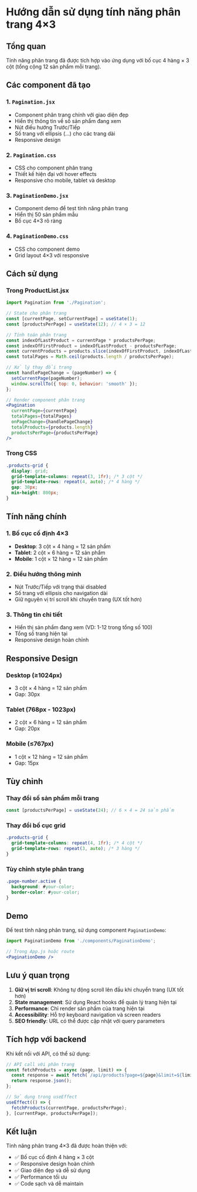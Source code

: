 # Hướng dẫn sử dụng tính năng phân trang 4×3

## Tổng quan
Tính năng phân trang đã được tích hợp vào ứng dụng với bố cục 4 hàng × 3 cột (tổng cộng 12 sản phẩm mỗi trang).

## Các component đã tạo

### 1. `Pagination.jsx`
- Component phân trang chính với giao diện đẹp
- Hiển thị thông tin về số sản phẩm đang xem
- Nút điều hướng Trước/Tiếp
- Số trang với ellipsis (...) cho các trang dài
- Responsive design

### 2. `Pagination.css`
- CSS cho component phân trang
- Thiết kế hiện đại với hover effects
- Responsive cho mobile, tablet và desktop

### 3. `PaginationDemo.jsx`
- Component demo để test tính năng phân trang
- Hiển thị 50 sản phẩm mẫu
- Bố cục 4×3 rõ ràng

### 4. `PaginationDemo.css`
- CSS cho component demo
- Grid layout 4×3 với responsive

## Cách sử dụng

### Trong ProductList.jsx
```jsx
import Pagination from './Pagination';

// State cho phân trang
const [currentPage, setCurrentPage] = useState(1);
const [productsPerPage] = useState(12); // 4 × 3 = 12

// Tính toán phân trang
const indexOfLastProduct = currentPage * productsPerPage;
const indexOfFirstProduct = indexOfLastProduct - productsPerPage;
const currentProducts = products.slice(indexOfFirstProduct, indexOfLastProduct);
const totalPages = Math.ceil(products.length / productsPerPage);

// Xử lý thay đổi trang
const handlePageChange = (pageNumber) => {
  setCurrentPage(pageNumber);
  window.scrollTo({ top: 0, behavior: 'smooth' });
};

// Render component phân trang
<Pagination
  currentPage={currentPage}
  totalPages={totalPages}
  onPageChange={handlePageChange}
  totalProducts={products.length}
  productsPerPage={productsPerPage}
/>
```

### Trong CSS
```css
.products-grid {
  display: grid;
  grid-template-columns: repeat(3, 1fr); /* 3 cột */
  grid-template-rows: repeat(4, auto); /* 4 hàng */
  gap: 30px;
  min-height: 800px;
}
```

## Tính năng chính

### 1. Bố cục cố định 4×3
- **Desktop**: 3 cột × 4 hàng = 12 sản phẩm
- **Tablet**: 2 cột × 6 hàng = 12 sản phẩm  
- **Mobile**: 1 cột × 12 hàng = 12 sản phẩm

### 2. Điều hướng thông minh
- Nút Trước/Tiếp với trạng thái disabled
- Số trang với ellipsis cho navigation dài
- Giữ nguyên vị trí scroll khi chuyển trang (UX tốt hơn)

### 3. Thông tin chi tiết
- Hiển thị sản phẩm đang xem (VD: 1-12 trong tổng số 100)
- Tổng số trang hiện tại
- Responsive design hoàn chỉnh

## Responsive Design

### Desktop (≥1024px)
- 3 cột × 4 hàng = 12 sản phẩm
- Gap: 30px

### Tablet (768px - 1023px)
- 2 cột × 6 hàng = 12 sản phẩm
- Gap: 20px

### Mobile (≤767px)
- 1 cột × 12 hàng = 12 sản phẩm
- Gap: 15px

## Tùy chỉnh

### Thay đổi số sản phẩm mỗi trang
```jsx
const [productsPerPage] = useState(24); // 6 × 4 = 24 sản phẩm
```

### Thay đổi bố cục grid
```css
.products-grid {
  grid-template-columns: repeat(4, 1fr); /* 4 cột */
  grid-template-rows: repeat(3, auto); /* 3 hàng */
}
```

### Tùy chỉnh style phân trang
```css
.page-number.active {
  background: #your-color;
  border-color: #your-color;
}
```

## Demo
Để test tính năng phân trang, sử dụng component `PaginationDemo`:
```jsx
import PaginationDemo from './components/PaginationDemo';

// Trong App.js hoặc route
<PaginationDemo />
```

## Lưu ý quan trọng

1. **Giữ vị trí scroll**: Không tự động scroll lên đầu khi chuyển trang (UX tốt hơn)
2. **State management**: Sử dụng React hooks để quản lý trang hiện tại
3. **Performance**: Chỉ render sản phẩm của trang hiện tại
4. **Accessibility**: Hỗ trợ keyboard navigation và screen readers
5. **SEO friendly**: URL có thể được cập nhật với query parameters

## Tích hợp với backend

Khi kết nối với API, có thể sử dụng:
```jsx
// API call với phân trang
const fetchProducts = async (page, limit) => {
  const response = await fetch(`/api/products?page=${page}&limit=${limit}`);
  return response.json();
};

// Sử dụng trong useEffect
useEffect(() => {
  fetchProducts(currentPage, productsPerPage);
}, [currentPage, productsPerPage]);
```

## Kết luận
Tính năng phân trang 4×3 đã được hoàn thiện với:
- ✅ Bố cục cố định 4 hàng × 3 cột
- ✅ Responsive design hoàn chỉnh
- ✅ Giao diện đẹp và dễ sử dụng
- ✅ Performance tối ưu
- ✅ Code sạch và dễ maintain

